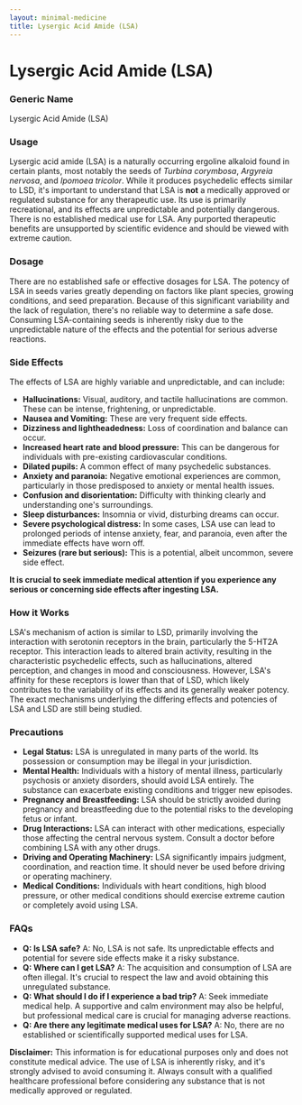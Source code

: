 ```yaml
---
layout: minimal-medicine
title: Lysergic Acid Amide (LSA)
---
```


# Lysergic Acid Amide (LSA)
### Generic Name
Lysergic Acid Amide (LSA)

### Usage
Lysergic acid amide (LSA) is a naturally occurring ergoline alkaloid found in certain plants, most notably the seeds of *Turbina corymbosa*, *Argyreia nervosa*, and *Ipomoea tricolor*.  While it produces psychedelic effects similar to LSD, it's important to understand that LSA is **not** a medically approved or regulated substance for any therapeutic use. Its use is primarily recreational, and its effects are unpredictable and potentially dangerous.  There is no established medical use for LSA.  Any purported therapeutic benefits are unsupported by scientific evidence and should be viewed with extreme caution.


### Dosage
There are no established safe or effective dosages for LSA.  The potency of LSA in seeds varies greatly depending on factors like plant species, growing conditions, and seed preparation.  Because of this significant variability and the lack of regulation, there's no reliable way to determine a safe dose.  Consuming LSA-containing seeds is inherently risky due to the unpredictable nature of the effects and the potential for serious adverse reactions.


### Side Effects
The effects of LSA are highly variable and unpredictable, and can include:

* **Hallucinations:** Visual, auditory, and tactile hallucinations are common. These can be intense, frightening, or unpredictable.
* **Nausea and Vomiting:** These are very frequent side effects.
* **Dizziness and lightheadedness:**  Loss of coordination and balance can occur.
* **Increased heart rate and blood pressure:** This can be dangerous for individuals with pre-existing cardiovascular conditions.
* **Dilated pupils:**  A common effect of many psychedelic substances.
* **Anxiety and paranoia:**  Negative emotional experiences are common, particularly in those predisposed to anxiety or mental health issues.
* **Confusion and disorientation:** Difficulty with thinking clearly and understanding one's surroundings.
* **Sleep disturbances:** Insomnia or vivid, disturbing dreams can occur.
* **Severe psychological distress:**  In some cases, LSA use can lead to prolonged periods of intense anxiety, fear, and paranoia, even after the immediate effects have worn off.
* **Seizures (rare but serious):**  This is a potential, albeit uncommon, severe side effect.

**It is crucial to seek immediate medical attention if you experience any serious or concerning side effects after ingesting LSA.**


### How it Works
LSA's mechanism of action is similar to LSD, primarily involving the interaction with serotonin receptors in the brain, particularly the 5-HT2A receptor.  This interaction leads to altered brain activity, resulting in the characteristic psychedelic effects, such as hallucinations, altered perception, and changes in mood and consciousness. However, LSA's affinity for these receptors is lower than that of LSD, which likely contributes to the variability of its effects and its generally weaker potency.  The exact mechanisms underlying the differing effects and potencies of LSA and LSD are still being studied.


### Precautions
* **Legal Status:** LSA is unregulated in many parts of the world.  Its possession or consumption may be illegal in your jurisdiction.
* **Mental Health:** Individuals with a history of mental illness, particularly psychosis or anxiety disorders, should avoid LSA entirely.  The substance can exacerbate existing conditions and trigger new episodes.
* **Pregnancy and Breastfeeding:**  LSA should be strictly avoided during pregnancy and breastfeeding due to the potential risks to the developing fetus or infant.
* **Drug Interactions:**  LSA can interact with other medications, especially those affecting the central nervous system. Consult a doctor before combining LSA with any other drugs.
* **Driving and Operating Machinery:**  LSA significantly impairs judgment, coordination, and reaction time. It should never be used before driving or operating machinery.
* **Medical Conditions:** Individuals with heart conditions, high blood pressure, or other medical conditions should exercise extreme caution or completely avoid using LSA.

### FAQs

* **Q: Is LSA safe?**  A: No, LSA is not safe. Its unpredictable effects and potential for severe side effects make it a risky substance.
* **Q: Where can I get LSA?** A: The acquisition and consumption of LSA are often illegal.  It's crucial to respect the law and avoid obtaining this unregulated substance.
* **Q: What should I do if I experience a bad trip?** A: Seek immediate medical help.  A supportive and calm environment may also be helpful, but professional medical care is crucial for managing adverse reactions.
* **Q: Are there any legitimate medical uses for LSA?** A: No, there are no established or scientifically supported medical uses for LSA.


**Disclaimer:** This information is for educational purposes only and does not constitute medical advice.  The use of LSA is inherently risky, and it's strongly advised to avoid consuming it. Always consult with a qualified healthcare professional before considering any substance that is not medically approved or regulated.
